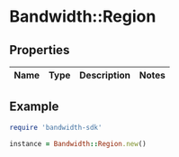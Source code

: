 # Bandwidth::Region

## Properties

| Name | Type | Description | Notes |
| ---- | ---- | ----------- | ----- |

## Example

```ruby
require 'bandwidth-sdk'

instance = Bandwidth::Region.new()
```

